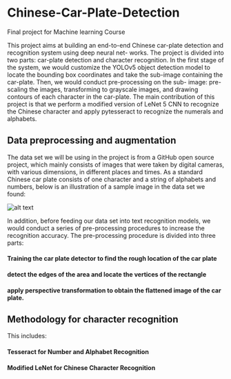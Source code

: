 # Chinese-Car-Plate-Detection
Final project for Machine learning Course

This project aims at building an end-to-end Chinese car-plate detection and recognition system using deep neural net- works. The project is divided into two parts: car-plate detection and character recognition. In the first stage of the system, we would customize the YOLOv5 object detection model to locate the bounding box coordinates and take the sub-image containing the car-plate. Then, we would conduct pre-processing on the sub- image: pre-scaling the images, transforming to grayscale images, and drawing contours of each character in the car-plate. The main contribution of this project is that we perform a modified version of LeNet 5 CNN to recognize the Chinese character and apply pytesseract to recognize the numerals and alphabets.

## Data preprocessing and augmentation
The data set we will be using in the project is from a GitHub open source project, which mainly consists of images that were taken by digital cameras, with various dimensions, in different places and times. As a standard Chinese car plate consists of one character and a string of alphabets and numbers, below is an illustration of a sample image in the data set we found:

![alt text](https://github.com/MengjieShen/Chinese-Car-Plate-Detection/blob/aa683184dcdae3f51364a30010ffc4bfa8546e50/dataset/images/train/%E4%BA%ACH99999.jpg?raw=true)

In addition, before feeding our data set into text recognition models, we would conduct a series of pre-processing procedures to increase the recognition accuracy. The pre-processing procedure is divided into three parts: 
#### Training the car plate detector to find the rough location of the car plate 
#### detect the edges of the area and locate the vertices of the rectangle 
#### apply perspective transformation to obtain the flattened image of the car plate.

## Methodology for character recognition

This includes:
#### Tesseract for Number and Alphabet Recognition
#### Modified LeNet for Chinese Character Recognition
